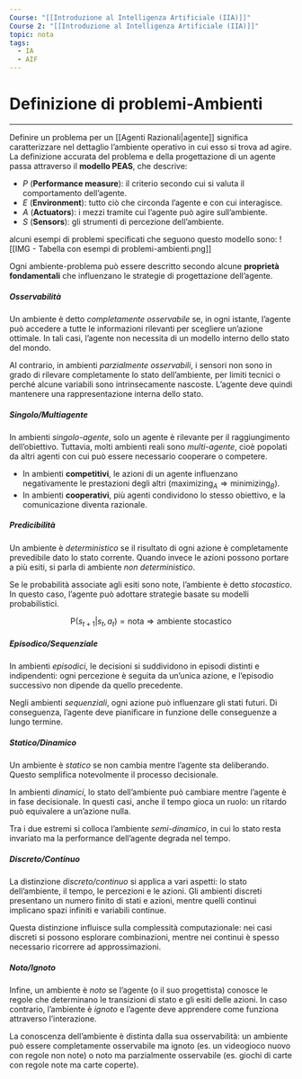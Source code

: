 ```yaml
---
Course: "[[Introduzione al Intelligenza Artificiale (IIA)]]"
Course 2: "[[Introduzione al Intelligenza Artificiale (IIA)]]"
topic: nota
tags:
  - IA
  - AIF
---
```


# Definizione di problemi-Ambienti
---
Definire un problema per un [[Agenti Razionali|agente]] significa caratterizzare nel dettaglio l’ambiente operativo in cui esso si trova ad agire. La definizione accurata del problema  e della progettazione di un agente passa attraverso il **modello PEAS**, che descrive:
- _P_ (**Performance measure**): il criterio secondo cui si valuta il comportamento dell’agente.
- _E_ (**Environment**): tutto ciò che circonda l’agente e con cui interagisce.
- _A_ (**Actuators**): i mezzi tramite cui l’agente può agire sull’ambiente.
- _S_ (**Sensors**): gli strumenti di percezione dell’ambiente.


alcuni esempi di problemi specificati che seguono questo modello sono: ![[IMG - Tabella con esempi di problemi-ambienti.png]]


Ogni ambiente-problema può essere descritto secondo alcune **proprietà fondamentali** che influenzano le strategie di progettazione dell’agente.

##### Osservabilità

Un ambiente è detto _completamente osservabile_ se, in ogni istante, l’agente può accedere a tutte le informazioni rilevanti per scegliere un’azione ottimale. In tali casi, l’agente non necessita di un modello interno dello stato del mondo.

Al contrario, in ambienti _parzialmente osservabili_, i sensori non sono in grado di rilevare completamente lo stato dell’ambiente, per limiti tecnici o perché alcune variabili sono intrinsecamente nascoste. L’agente deve quindi mantenere una rappresentazione interna dello stato.

##### Singolo/Multiagente

In ambienti _singolo-agente_, solo un agente è rilevante per il raggiungimento dell’obiettivo. Tuttavia, molti ambienti reali sono _multi-agente_, cioè popolati da altri agenti con cui può essere necessario cooperare o competere.

- In ambienti **competitivi**, le azioni di un agente influenzano negativamente le prestazioni degli altri ($\text{maximizing}_{A} \Rightarrow \text{minimizing}_{B}$).
- In ambienti **cooperativi**, più agenti condividono lo stesso obiettivo, e la comunicazione diventa razionale.

##### Predicibilità

Un ambiente è _deterministico_ se il risultato di ogni azione è completamente prevedibile dato lo stato corrente. Quando invece le azioni possono portare a più esiti, si parla di ambiente _non deterministico_.

Se le probabilità associate agli esiti sono note, l’ambiente è detto _stocastico_. In questo caso, l’agente può adottare strategie basate su modelli probabilistici.

$$
\text{P}(s_{t+1} | s_t, a_t) = \text{nota} \Rightarrow \text{ambiente stocastico}
$$

##### Episodico/Sequenziale

In ambienti _episodici_, le decisioni si suddividono in episodi distinti e indipendenti: ogni percezione è seguita da un’unica azione, e l’episodio successivo non dipende da quello precedente.

Negli ambienti _sequenziali_, ogni azione può influenzare gli stati futuri. Di conseguenza, l’agente deve pianificare in funzione delle conseguenze a lungo termine.

##### Statico/Dinamico

Un ambiente è _statico_ se non cambia mentre l’agente sta deliberando. Questo semplifica notevolmente il processo decisionale.

In ambienti _dinamici_, lo stato dell’ambiente può cambiare mentre l’agente è in fase decisionale. In questi casi, anche il tempo gioca un ruolo: un ritardo può equivalere a un’azione nulla.

Tra i due estremi si colloca l’ambiente _semi-dinamico_, in cui lo stato resta invariato ma la performance dell’agente degrada nel tempo.

##### Discreto/Continuo

La distinzione _discreto/continuo_ si applica a vari aspetti: lo stato dell’ambiente, il tempo, le percezioni e le azioni. Gli ambienti discreti presentano un numero finito di stati e azioni, mentre quelli continui implicano spazi infiniti e variabili continue.

Questa distinzione influisce sulla complessità computazionale: nei casi discreti si possono esplorare combinazioni, mentre nei continui è spesso necessario ricorrere ad approssimazioni.

##### Noto/Ignoto

Infine, un ambiente è _noto_ se l’agente (o il suo progettista) conosce le regole che determinano le transizioni di stato e gli esiti delle azioni. In caso contrario, l’ambiente è _ignoto_ e l’agente deve apprendere come funziona attraverso l’interazione.

La conoscenza dell’ambiente è distinta dalla sua osservabilità: un ambiente può essere completamente osservabile ma ignoto (es. un videogioco nuovo con regole non note) o noto ma parzialmente osservabile (es. giochi di carte con regole note ma carte coperte).
